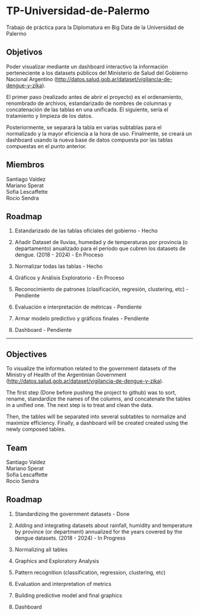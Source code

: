 # TP-Universidad-de-Palermo
Trabajo de práctica para la Diplomatura en Big Data de la Universidad de Palermo

## Objetivos

Poder visualizar mediante un dashboard interactivo la información perteneciente a los datasets públicos del Ministerio de Salud del Gobierno Nacional Argentino (http://datos.salud.gob.ar/dataset/vigilancia-de-dengue-y-zika).

El primer paso (realizado antes de abrir el proyecto) es el ordenamiento, renombrado de archivos, estandarizado de nombres de columnas y concatenación de las tablas en una unificada. El siguiente, sería el tratamiento y limpieza de los datos. 

Posteriormente, se separará la tabla en varias subtablas para el normalizado y la mayor eficiencia a la hora de uso. Finalmente, se creará un dashboard usando la nueva base de datos compuesta por las tablas compuestas en el punto anterior.


## Miembros

Santiago Valdez  
Mariano Sperat  
Sofia Lescaffette  
Rocio Sendra  


## Roadmap

1) Estandarizado de las tablas oficiales del gobierno - Hecho

2) Añadir Dataset de lluvias, humedad y de temperaturas por provincia (o departamento) anualizado para el período que cubren los datasets de dengue. (2018 - 2024) - En Proceso

3) Normalizar todas las tablas - Hecho

4) Gráficos y Análisis Exploratorio - En Proceso

5) Reconocimiento de patrones (clasificación, regresión, clustering, etc) - Pendiente

6) Evaluación e interpretación de métricas - Pendiente

7) Armar modelo predictivo y gráficos finales - Pendiente

8) Dashboard - Pendiente

------------------------------------------------------------------------------------

## Objectives

To visualize the information related to the government datasets of the Ministry of Health of the Argentinian Government (http://datos.salud.gob.ar/dataset/vigilancia-de-dengue-y-zika).

The first step (Done before pushing the project to github) was to sort, rename, standardize the names of the columns, and concatenate the tables in a unified one. The next step is to treat and clean the data.

Then, the tables will be separated into several subtables to normalize and maximize efficiency. Finally, a dashboard will be created created using the newly composed tables.


## Team

Santiago Valdez  
Mariano Sperat  
Sofia Lescaffette  
Rocio Sendra  


## Roadmap

1) Standardizing the government datasets - Done

2) Adding and integrating datasets about rainfall, humidity and temperature by province (or department) annualized for the years covered by the dengue datasets. (2018 - 2024) - In Progress

3) Normalizing all tables

4) Graphics and Exploratory Analysis

5) Pattern recognition (classification, regression, clustering, etc)

6) Evaluation and interpretation of metrics

7) Building predictive model and final graphics

8) Dashboard
